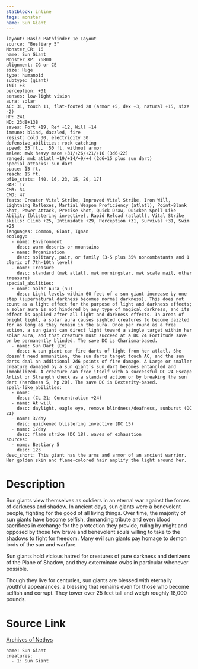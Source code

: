 ```yaml
---
statblock: inline
tags: monster
name: Sun Giant
---
```

```statblock
layout: Basic Pathfinder 1e Layout
source: "Bestiary 5"
Monster_CR: 16
name: Sun Giant
Monster_XP: 76800
alignment: CG or CE
size: Huge
type: humanoid
subtype: (giant)
INI: +3
perception: +31
senses: low-light vision
aura: solar
AC: 31, touch 11, flat-footed 28 (armor +5, dex +3, natural +15, size -2)
HP: 241
HD: 23d8+138
saves: Fort +19, Ref +12, Will +14
immune: blind, dazzled, fire
resist: cold 30, electricity 30
defensive_abilities: rock catching
speed: 35 ft.,  50 ft. without armor
melee: mwk heavy mace +31/+26/+21/+16 (3d6+22)
ranged: mwk atlatl +19/+14/+9/+4 (2d6+15 plus sun dart)
special_attacks: sun dart
space: 15 ft.
reach: 15 ft.
pf1e_stats: [40, 16, 23, 15, 20, 17]
BAB: 17
CMB: 34
CMD: 47
feats: Greater Vital Strike, Improved Vital Strike, Iron Will, Lightning Reflexes, Martial Weapon Proficiency (atlatl), Point-Blank Shot, Power Attack, Precise Shot, Quick Draw, Quicken Spell-Like Ability (blistering invective), Rapid Reload (atlatl), Vital Strike
skills: Climb +25, Intimidate +29, Perception +31, Survival +31, Swim +25
languages: Common, Giant, Ignan
ecology:
  - name: Environment
    desc: warm deserts or mountains
  - name: Organisation
    desc: solitary, pair, or family (3-5 plus 35% noncombatants and 1 cleric of 7th-10th level)
  - name: Treasure
    desc: standard (mwk atlatl, mwk morningstar, mwk scale mail, other treasure)
special_abilities:
  - name: Solar Aura (Su)
    desc: Light levels within 60 feet of a sun giant increase by one step (supernatural darkness becomes normal darkness). This does not count as a light effect for the purpose of light and darkness effects; a solar aura is not hindered by any type of magical darkness, and its effect is applied after all light and darkness effects. In areas of bright light, a solar aura causes sighted creatures to become dazzled for as long as they remain in the aura. Once per round as a free action, a sun giant can direct light toward a single target within her solar aura, and that creature must succeed at a DC 24 Fortitude save or be permanently blinded. The save DC is Charisma-based.
  - name: Sun Dart (Ex)
    desc: A sun giant can fire darts of light from her atlatl. She doesn’t need ammunition, the sun darts target touch AC, and the sun darts deal an additional 2d6 points of fire damage. A Large or smaller creature damaged by a sun giant’s sun dart becomes entangled and immobilized. A creature can free itself with a successful DC 24 Escape Artist or Strength check as a standard action or by breaking the sun dart (hardness 5, hp 20). The save DC is Dexterity-based.
spell-like_abilities:
  - name:
    desc: (CL 21; Concentration +24)
  - name: At will
    desc: daylight, eagle eye, remove blindness/deafness, sunburst (DC 21)
  - name: 3/day
    desc: quickened blistering invective (DC 15)
  - name: 1/day
    desc: flame strike (DC 18), waves of exhaustion
sources:
  - name: Bestiary 5
    desc: 123
desc_short: This giant has the arms and armor of an ancient warrior. Her golden skin and flame-colored hair amplify the light around her.
```
# Description
Sun giants view themselves as soldiers in an eternal war against the forces of darkness and shadow. In ancient days, sun giants were a benevolent people, fighting for the good of all living things. Over time, the majority of sun giants have become selfish, demanding tribute and even blood sacrifices in exchange for the protection they provide, ruling by might and opposed by those few brave and benevolent souls willing to take to the shadows to fight for freedom. Many evil sun giants pay homage to demon lords of the sun and warfare.

 Sun giants hold vicious hatred for creatures of pure darkness and denizens of the Plane of Shadow, and they exterminate owbs in particular whenever possible.

 Though they live for centuries, sun giants are blessed with eternally youthful appearances, a blessing that remains even for those who become selfish and corrupt. They tower over 25 feet tall and weigh roughly 18,000 pounds.
# Source Link
[Archives of Nethys](https://aonprd.com/MonsterDisplay.aspx?ItemName=Sun%20Giant)
```encounter-table
name: Sun Giant
creatures:
  - 1: Sun Giant
```
